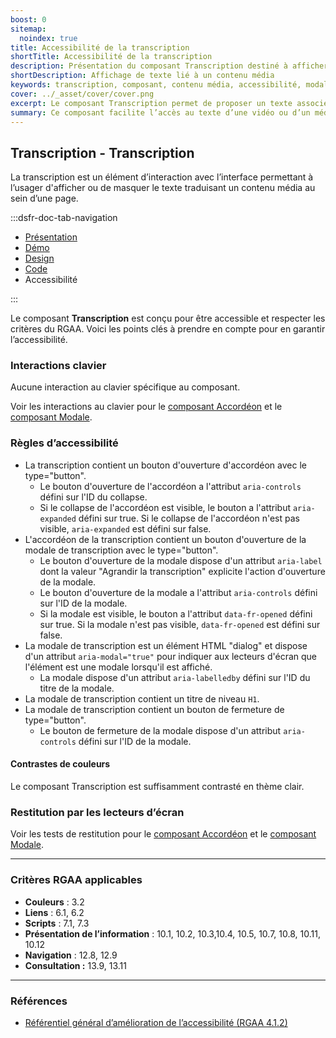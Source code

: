 ```yaml
---
boost: 0
sitemap:
  noindex: true
title: Accessibilité de la transcription
shortTitle: Accessibilité de la transcription
description: Présentation du composant Transcription destiné à afficher un texte associé à un contenu média dans une interface.
shortDescription: Affichage de texte lié à un contenu média
keywords: transcription, composant, contenu média, accessibilité, modale, accordéon, design système, DSFR
cover: ../_asset/cover/cover.png
excerpt: Le composant Transcription permet de proposer un texte associé à un contenu média, à afficher ou masquer dans une interface, sous forme d’accordéon ou de modale.
summary: Ce composant facilite l’accès au texte d’une vidéo ou d’un média pour les usagers qui en ont besoin, en l’affichant sur la même page dans une zone repliable ou via une modale. Il est conçu pour garantir une lecture simultanée fluide et accessible, avec une structure claire et des règles d’intégration strictes.
---
```


## Transcription - Transcription

La transcription est un élément d’interaction avec l’interface permettant à l’usager d'afficher ou de masquer le texte traduisant un contenu média au sein d’une page.

:::dsfr-doc-tab-navigation

- [Présentation](../index.md)
- [Démo](../demo/index.md)
- [Design](../design/index.md)
- [Code](../code/index.md)
- Accessibilité

:::

Le composant **Transcription** est conçu pour être accessible et respecter les critères du RGAA. Voici les points clés à prendre en compte pour en garantir l’accessibilité.

### Interactions clavier

Aucune interaction au clavier spécifique au composant.

Voir les interactions au clavier pour le [composant Accordéon](../../../../accordion/_part/doc/accessibility/index.md#regles-d-accessibilite) et le [composant Modale](../../../../modal/_part/doc/accessibility/index.md#regles-d-accessibilite).

### Règles d’accessibilité

- La transcription contient un bouton d'ouverture d'accordéon avec le type="button".
  - Le bouton d'ouverture de l'accordéon a l'attribut `aria-controls` défini sur l'ID du collapse.
  - Si le collapse de l'accordéon est visible, le bouton a l'attribut `aria-expanded` défini sur true. Si le collapse de l'accordéon n'est pas visible, `aria-expanded` est défini sur false.
- L'accordéon de la transcription contient un bouton d'ouverture de la modale de transcription avec le type="button".
  - Le bouton d'ouverture de la modale dispose d'un attribut `aria-label` dont la valeur "Agrandir la transcription" explicite l'action d'ouverture de la modale.
  - Le bouton d'ouverture de la modale a l'attribut `aria-controls` défini sur l'ID de la modale.
  - Si la modale est visible, le bouton a l'attribut `data-fr-opened` défini sur true. Si la modale n'est pas visible, `data-fr-opened` est défini sur false.
- La modale de transcription est un élément HTML "dialog" et dispose d'un attribut `aria-modal="true"` pour indiquer aux lecteurs d'écran que l'élément est une modale lorsqu'il est affiché.
  - La modale dispose d'un attribut `aria-labelledby` défini sur l'ID du titre de la modale.
- La modale de transcription contient un titre de niveau `H1`.
- La modale de transcription contient un bouton de fermeture de type="button".
  - Le bouton de fermeture de la modale dispose d'un attribut `aria-controls` défini sur l'ID de la modale.

#### Contrastes de couleurs

Le composant Transcription est suffisamment contrasté en thème clair.

### Restitution par les lecteurs d’écran

Voir les tests de restitution pour le [composant Accordéon](../../../../accordion/_part/doc/accessibility/index.md#regles-d-accessibilite) et le [composant Modale](../../../../modal/_part/doc/accessibility/index.md#regles-d-accessibilite).

---

### Critères RGAA applicables

- **Couleurs** : 3.2
- **Liens** : 6.1, 6.2
- **Scripts** : 7.1, 7.3
- **Présentation de l’information** : 10.1, 10.2, 10.3,10.4, 10.5, 10.7, 10.8, 10.11, 10.12
- **Navigation** : 12.8, 12.9
- **Consultation&nbsp;:** 13.9, 13.11

---

### Références

- [Référentiel général d’amélioration de l’accessibilité (RGAA 4.1.2)](https://accessibilite.numerique.gouv.fr/methode/criteres-et-tests/)

